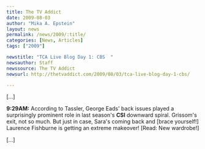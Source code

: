 ```yaml
---
title: The TV Addict
date: 2009-08-03
author: "Mika A. Epstein"
layout: news
permalink: /news/2009/:title/
categories: [News, Articles]
tags: ["2009"]

newstitle: "TCA Live Blog Day 1: CBS  "
newsauthor: Staff  
newssource: The TV Addict  
newsurl: http://thetvaddict.com/2009/08/03/tca-live-blog-day-1-cbs/  

---
```


[...]

**9:29AM:** According to Tassler, George Eads' back issues played a surprisingly prominent role in last season's **CSI** downward spiral. Grissom's exit, not so much. But just in case, Sara's coming back and [brace yourself!] Laurence Fishburne is getting an extreme makeover! [Read: New wardrobe!]

[...]  
